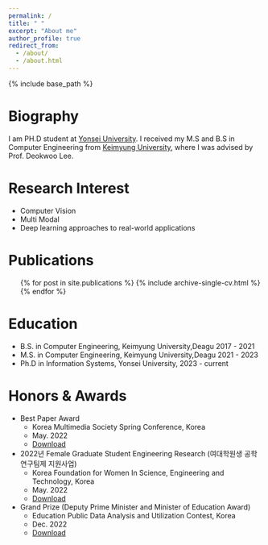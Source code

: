 ```yaml
---
permalink: /
title: " "
excerpt: "About me"
author_profile: true
redirect_from: 
  - /about/
  - /about.html
---
```

{% include base_path %}

Biography
======
I am PH.D student at [Yonsei University](https://gsi.yonsei.ac.kr/). I received my M.S and B.S in Computer Engineering from [Keimyung University](https://kmu.ac.kr/uni/main/main.jsp), where I was advised by Prof. Deokwoo Lee. 

<!-- My research interest lies in applied machine learning, which aims to develop practical ML solutions for real-world applications. I have covered a wide range of data types (e.g., matrix/tensor, text, graph, time series), tasks (e.g., classification, outcome prediction, anomaly detection, retrieval, data generation), and domains (e.g., healthcare, manufacturing, recommender systems). -->

Research Interest
======
* Computer Vision 
* Multi Modal 
* Deep learning approaches to real-world applications

Publications
======
  <ul>{% for post in site.publications %}
    {% include archive-single-cv.html %}
  {% endfor %}</ul>

Education
======
* B.S. in Computer Engineering, Keimyung University,Deagu 2017 - 2021
* M.S. in Computer Engineering, Keimyung University,Deagu 2021 - 2023
* Ph.D in  Information Systems, Yonsei University, 2023 - current

<!-- Projects
======
* : Research Student
  * Github University
  * Duties included: Tagging issues
  * Supervisor: Professor Git

* Fall 2015: Research Assistant
  * Github University
  * Duties included: Merging pull requests
  * Supervisor: Professor Hub -->
  


Honors & Awards
======
* Best Paper Award
  * Korea Multimedia Society Spring Conference, Korea 
  * May. 2022
  * [Download](http://lilly9928.github.io/files/honors1.pdf)
* 2022년 Female Graduate Student Engineering Research (여대학원생 공학연구팀제 지원사업)
  * Korea Foundation for Women In Science, Engineering and Technology, Korea 
  * May. 2022
  * [Download](http://lilly9928.github.io/files/honors2.pdf)
* Grand Prize (Deputy Prime Minister and Minister of Education Award)
  * Education Public Data Analysis and Utilization Contest, Korea 
  * Dec. 2022
  * [Download](http://academicpages.github.io/files/honors3.pdf)

